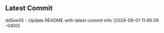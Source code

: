 
## Latest Commit
dd5ee55 - Update README with latest commit info (2024-09-01 11:49:39 -0400) <Yunxi-Zhou>
